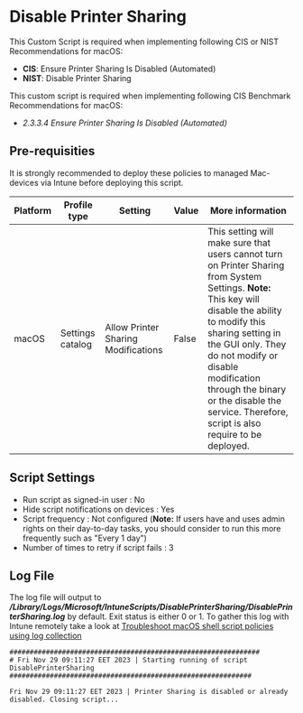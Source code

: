 # Disable Printer Sharing
This Custom Script is required when implementing following CIS or NIST Recommendations for macOS: 
- **CIS**: Ensure Printer Sharing Is Disabled (Automated)
- **NIST**: Disable Printer Sharing

This custom script is required when implementing following CIS Benchmark Recommendations for macOS: <ul><li>*2.3.3.4 Ensure Printer Sharing Is Disabled (Automated)*</li></ul>

## Pre-requisities
It is strongly recommended to deploy these policies to managed Mac-devices via Intune before deploying this script.

| Platform | Profile type | Setting | Value | More information |
| -------- | ------- | -------- | ------- | ------- |
| macOS | Settings catalog | Allow Printer Sharing Modifications | False | This setting will make sure that users cannot turn on Printer Sharing from System Settings. **Note:** This key will disable the ability to modify this sharing setting in the GUI only. They do not modify or disable modification through the binary or the disable the service. Therefore, script is also require to be deployed. |

## Script Settings
- Run script as signed-in user : No
- Hide script notifications on devices : Yes
- Script frequency : Not configured (**Note:** If users have and uses admin rights on their day-to-day tasks, you should consider to run this more frequently such as "Every 1 day")
- Number of times to retry if script fails : 3

## Log File
The log file will output to ***/Library/Logs/Microsoft/IntuneScripts/DisablePrinterSharing/DisablePrinterSharing.log*** by default. Exit status is either 0 or 1. To gather this log with Intune remotely take a look at  [Troubleshoot macOS shell script policies using log collection](https://docs.microsoft.com/en-us/mem/intune/apps/macos-shell-scripts#troubleshoot-macos-shell-script-policies-using-log-collection)

```
##############################################################
# Fri Nov 29 09:11:27 EET 2023 | Starting running of script DisablePrinterSharing
############################################################

Fri Nov 29 09:11:27 EET 2023 | Printer Sharing is disabled or already disabled. Closing script...
```
